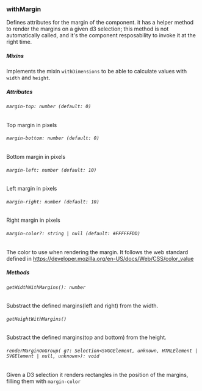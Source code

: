 ### withMargin

Defines attributes for the margin of the component. it has a helper method to render the margins on a given d3 selection; this method is not automatically called, and it's the component resposability to invoke it at the right time.

##### Mixins

Implements the mixin `withDimensions` to be able to calculate values with `width` and `height`.

##### Attributes

###### `margin-top: number (default: 0)`

Top margin in pixels

###### `margin-bottom: number (default: 0)`

Bottom margin in pixels

###### `margin-left: number (default: 10)`

Left margin in pixels

###### `margin-right: number (default: 10)`

Right margin in pixels

###### `margin-color?: string | null (default: #FFFFFFDD)`

The color to use when rendering the margin. It follows the web standard defined in https://developer.mozilla.org/en-US/docs/Web/CSS/color_value

##### Methods

###### `getWidthWithMargins(): number`

Substract the defined margins(left and right) from the width.

###### `getHeightWithMargins()`

Substract the defined margins(top and bottom) from the height.

###### `renderMarginOnGroup( g?: Selection<SVGGElement, unknown, HTMLElement | SVGElement | null, unknown>): void`

Given a D3 selection it renders rectangles in the position of the margins, filling them with `margin-color`
